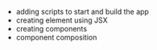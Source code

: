 - adding scripts to start and build the app
- creating element using JSX
- creating components
- component composition

